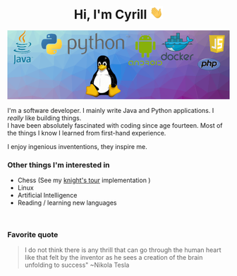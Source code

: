 <h1 align="center">Hi, I'm Cyrill <img width="30px" src="https://github.com/cyrillkuettel/cyrillkuettel/blob/main/img/Hi.gif"></h1>


![img](background_sea_edge_resized_75_percent_cut_at_bottom.png)


I'm a software developer. I mainly write Java and Python applications. I <i>really</i> like building things.   
I have been absolutely fascinated with coding since age fourteen. Most of the things I know I learned from first-hand experience.

I enjoy ingenious invententions, they inspire me.

###  Other things I'm interested in
- Chess (See my [knight's tour](https://github.com/cyrillkuettel/knights-tour) implementation )
- Linux
- Artificial Intelligence 
- Reading / learning new languages

<br/>

 ### Favorite quote
> I do not think there is any thrill that can go through the human heart like that felt by the inventor as he sees a creation of the brain unfolding to success"   ~Nikola Tesla

